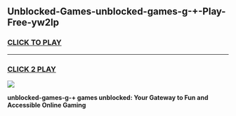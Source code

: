 
## Unblocked-Games-unblocked-games-g-+-Play-Free-yw2lp
<h3>
<a href="https://premium76.site?title=unblocked-games-g-+&ref=21A">CLICK TO PLAY</a></h3>
<hr>

<h3>
<a href="https://premium76.site?title=unblocked-games-g-+&ref=21A">CLICK 2 PLAY</a>
  
</h3>

<a href="https://premium76.site?title=unblocked-games-g-+&ref=21A"><img src="https://clearcache.store/games.png"></a>


**unblocked-games-g-+ games unblocked: Your Gateway to Fun and Accessible Online Gaming**
